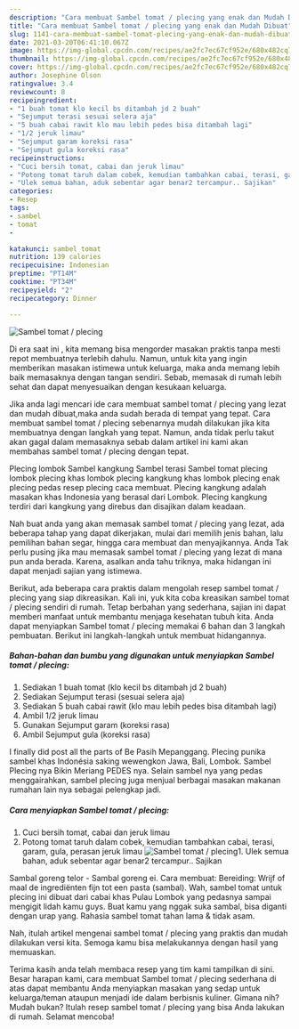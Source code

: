 ```yaml
---
description: "Cara membuat Sambel tomat / plecing yang enak dan Mudah Dibuat"
title: "Cara membuat Sambel tomat / plecing yang enak dan Mudah Dibuat"
slug: 1141-cara-membuat-sambel-tomat-plecing-yang-enak-dan-mudah-dibuat
date: 2021-03-20T06:41:10.067Z
image: https://img-global.cpcdn.com/recipes/ae2fc7ec67cf952e/680x482cq70/sambel-tomat-plecing-foto-resep-utama.jpg
thumbnail: https://img-global.cpcdn.com/recipes/ae2fc7ec67cf952e/680x482cq70/sambel-tomat-plecing-foto-resep-utama.jpg
cover: https://img-global.cpcdn.com/recipes/ae2fc7ec67cf952e/680x482cq70/sambel-tomat-plecing-foto-resep-utama.jpg
author: Josephine Olson
ratingvalue: 3.4
reviewcount: 8
recipeingredient:
- "1 buah tomat klo kecil bs ditambah jd 2 buah"
- "Sejumput terasi sesuai selera aja"
- "5 buah cabai rawit klo mau lebih pedes bisa ditambah lagi"
- "1/2 jeruk limau"
- "Sejumput garam koreksi rasa"
- "Sejumput gula koreksi rasa"
recipeinstructions:
- "Cuci bersih tomat, cabai dan jeruk limau"
- "Potong tomat taruh dalam cobek, kemudian tambahkan cabai, terasi, garam, gula, perasan jeruk limau"
- "Ulek semua bahan, aduk sebentar agar benar2 tercampur.. Sajikan"
categories:
- Resep
tags:
- sambel
- tomat
- 

katakunci: sambel tomat  
nutrition: 139 calories
recipecuisine: Indonesian
preptime: "PT14M"
cooktime: "PT34M"
recipeyield: "2"
recipecategory: Dinner

---
```



![Sambel tomat / plecing](https://img-global.cpcdn.com/recipes/ae2fc7ec67cf952e/680x482cq70/sambel-tomat-plecing-foto-resep-utama.jpg)

Di era  saat ini , kita memang bisa mengorder masakan praktis tanpa mesti repot membuatnya terlebih dahulu. Namun, untuk kita yang ingin memberikan masakan istimewa untuk keluarga, maka anda memang lebih baik memasaknya dengan tangan sendiri. Sebab, memasak di rumah lebih sehat dan dapat menyesuaikan dengan kesukaan keluarga.

Jika anda lagi mencari ide cara membuat sambel tomat / plecing yang lezat dan mudah dibuat,maka anda sudah berada di tempat yang tepat. Cara membuat sambel tomat / plecing  sebenarnya mudah dilakukan jika kita membuatnya dengan langkah yang tepat. Namun, anda tidak perlu takut akan gagal dalam memasaknya 
sebab dalam artikel ini kami akan membahas sambel tomat / plecing dengan tepat.  

Plecing lombok Sambel kangkung Sambel terasi Sambel tomat plecing lombok plecing khas lombok plecing kangkung khas lombok plecing enak plecing pedas resep plecing caca membuat. Plecing kangkung adalah masakan khas Indonesia yang berasal dari Lombok. Plecing kangkung terdiri dari kangkung yang direbus dan disajikan dalam keadaan.

Nah buat anda yang akan memasak sambel tomat / plecing yang lezat, ada beberapa tahap yang dapat dikerjakan, mulai dari memilih jenis bahan, lalu pemilihan bahan segar, hingga cara membuat dan menyajikannya. Anda Tak perlu pusing jika mau memasak sambel tomat / plecing yang lezat di mana pun anda berada. Karena, asalkan anda  tahu triknya, maka hidangan ini dapat menjadi sajian yang istimewa.

Berikut, ada beberapa cara praktis  dalam mengolah resep sambel tomat / plecing yang siap dikreasikan. Kali ini, yuk kita coba kreasikan sambel tomat / plecing sendiri di rumah. Tetap berbahan yang sederhana, sajian ini dapat memberi manfaat untuk membantu menjaga kesehatan tubuh kita. Anda dapat menyiapkan Sambel tomat / plecing memakai 6 bahan dan 3 langkah pembuatan. Berikut ini langkah-langkah untuk membuat hidangannya.

<!--inarticleads1-->

##### Bahan-bahan dan bumbu yang digunakan untuk menyiapkan Sambel tomat / plecing:

1. Sediakan 1 buah tomat (klo kecil bs ditambah jd 2 buah)
1. Sediakan Sejumput terasi (sesuai selera aja)
1. Sediakan 5 buah cabai rawit (klo mau lebih pedes bisa ditambah lagi)
1. Ambil 1/2 jeruk limau
1. Gunakan Sejumput garam (koreksi rasa)
1. Ambil Sejumput gula (koreksi rasa)


I finally did post all the parts of Be Pasih Mepanggang. Plecing punika sambel khas Indonésia saking wewengkon Jawa, Bali, Lombok. Sambel Plecing nya Bikin Meriang PEDES nya. Selain sambel nya yang pedas menggairahkan, sambel plecing juga menjual berbagai masakan makanan rumahan lain nya sebagai pelengkap jadi. 

<!--inarticleads2-->

##### Cara menyiapkan Sambel tomat / plecing:

1. Cuci bersih tomat, cabai dan jeruk limau
1. Potong tomat taruh dalam cobek, kemudian tambahkan cabai, terasi, garam, gula, perasan jeruk limau
<img src="https://img-global.cpcdn.com/steps/c5bcf6cc695e95eb/160x128cq70/sambel-tomat-plecing-langkah-memasak-2-foto.jpg" alt="Sambel tomat / plecing">1. Ulek semua bahan, aduk sebentar agar benar2 tercampur.. Sajikan


Sambal goreng telor - Sambal goreng ei. Cara membuat: Bereiding: Wrijf of maal de ingrediënten fijn tot een pasta (sambal). Wah, sambel tomat untuk plecing ini dibuat dari cabai khas Pulau Lombok yang pedasnya sampai mengigit lidah kamu guys. Buat kamu yang nggak suka sambal, bisa diganti dengan urap yang. Rahasia sambel tomat tahan lama &amp; tidak asam. 

Nah, itulah artikel mengenai  sambel tomat / plecing  yang praktis dan mudah dilakukan versi kita. Semoga kamu bisa melakukannya dengan hasil yang memuaskan. 

Terima kasih anda telah membaca resep yang tim kami tampilkan di sini. Besar harapan kami, cara membuat  Sambel tomat / plecing sederhana di atas dapat membantu Anda menyiapkan masakan yang sedap untuk keluarga/teman ataupun menjadi ide dalam berbisnis kuliner. Gimana nih? Mudah bukan? Itulah resep sambel tomat / plecing yang bisa Anda lakukan di rumah. Selamat mencoba!

